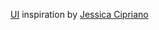 [UI](https://www.behance.net/gallery/85224961/Google-Drive-New-Design-Concept?tracking_source=search_projects|google+drive+ui&l=67) inspiration by [Jessica Cipriano](https://www.behance.net/jessicacipriano)
